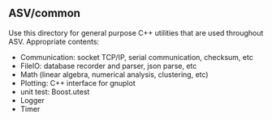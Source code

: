 ## ASV/common

Use this directory for general purpose C++ utilities that are used throughout ASV. Appropriate contents:

- Communication: socket TCP/IP, serial communication, checksum, etc
- FileIO: database recorder and parser, json parse, etc 
- Math (linear algebra, numerical analysis, clustering, etc)
- Plotting: C++ interface for gnuplot
- unit test: Boost.utest
- Logger
- Timer